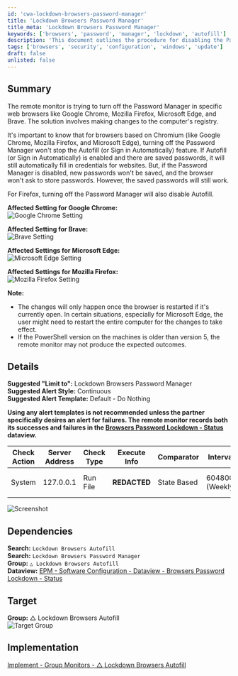 ```yaml
---
id: 'cwa-lockdown-browsers-password-manager'
title: 'Lockdown Browsers Password Manager'
title_meta: 'Lockdown Browsers Password Manager'
keywords: ['browsers', 'password', 'manager', 'lockdown', 'autofill']
description: 'This document outlines the procedure for disabling the Password Manager in web browsers such as Google Chrome, Mozilla Firefox, Microsoft Edge, and Brave, including necessary registry changes and the implications of such actions on Autofill features.'
tags: ['browsers', 'security', 'configuration', 'windows', 'update']
draft: false
unlisted: false
---
```

## Summary

The remote monitor is trying to turn off the Password Manager in specific web browsers like Google Chrome, Mozilla Firefox, Microsoft Edge, and Brave. The solution involves making changes to the computer's registry.

It's important to know that for browsers based on Chromium (like Google Chrome, Mozilla Firefox, and Microsoft Edge), turning off the Password Manager won't stop the Autofill (or Sign in Automatically) feature. If Autofill (or Sign in Automatically) is enabled and there are saved passwords, it will still automatically fill in credentials for websites. But, if the Password Manager is disabled, new passwords won't be saved, and the browser won't ask to store passwords. However, the saved passwords will still work.

For Firefox, turning off the Password Manager will also disable Autofill.

**Affected Setting for Google Chrome:**  
![Google Chrome Setting](5078775/docs/15018079/images/21735602)

**Affected Setting for Brave:**  
![Brave Setting](5078775/docs/15018079/images/21735604)

**Affected Settings for Microsoft Edge:**  
![Microsoft Edge Setting](5078775/docs/15018079/images/21735606)

**Affected Settings for Mozilla Firefox:**  
![Mozilla Firefox Setting](5078775/docs/15018079/images/21735609)

**Note:**
- The changes will only happen once the browser is restarted if it's currently open. In certain situations, especially for Microsoft Edge, the user might need to restart the entire computer for the changes to take effect.
- If the PowerShell version on the machines is older than version 5, the remote monitor may not produce the expected outcomes.

## Details

**Suggested "Limit to":** Lockdown Browsers Password Manager  
**Suggested Alert Style:** Continuous  
**Suggested Alert Template:** Default - Do Nothing  

**Using any alert templates is not recommended unless the partner specifically desires an alert for failures. The remote monitor records both its successes and failures in the [Browsers Password Lockdown - Status](https://proval.itglue.com/DOC-5078775-15018073) dataview.**

| Check Action | Server Address | Check Type | Execute Info | Comparator | Interval | Result |
|--------------|----------------|------------|---------------|-------------|----------|--------|
| System       | 127.0.0.1     | Run File   | **REDACTED**  | State Based | 604800 (Weekly) | Screenshot attached below. |

![Screenshot](5078775/docs/15018079/images/21735619)

## Dependencies

**Search:** `Lockdown Browsers Autofill`  
**Search:** `Lockdown Browsers Password Manager`  
**Group:** `△ Lockdown Browsers Autofill`  
**Dataview:** [EPM - Software Configuration - Dataview - Browsers Password Lockdown - Status](https://proval.itglue.com/DOC-5078775-15018073)  

## Target

**Group:** △ Lockdown Browsers Autofill  
![Target Group](5078775/docs/15018079/images/22515765)

## Implementation

[Implement - Group Monitors - △ Lockdown Browsers Autofill](https://proval.itglue.com/DOC-5078775-15025130)  



